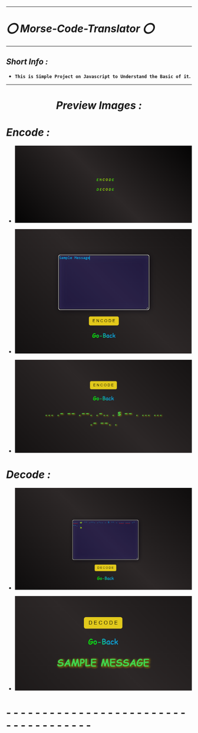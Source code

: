<hr>

 # _⭕  Morse-Code-Translator ⭕_
 <hr>

## <b>**_Short Info :_**<b>
- `This is Simple Project on Javascript to Understand the Basic of it`**.**
<!-- ## **_Preview :_** -->
<hr>
<h2 style="text-align:center;font-style:italic;font-size:2em"><i>Preview Images :</i></h2>

# _Encode :_

  - [![SampleIMG](./src/img/1.png)](https://github.com/nazar-ansari/Morse-Translator)
 
- [![SampleIMG](./src/img/2.png)](https://github.com/nazar-ansari/Morse-Translator)
  
- [![SampleIMG](./src/img/3.png)](https://github.com/nazar-ansari/Morse-Translator)

  
# _Decode :_


- [![SampleIMG](./src/img/4.png)](https://github.com/nazar-ansari/Morse-Translator)

- [![SampleIMG](./src/img/5.png)](https://github.com/nazar-ansari/Morse-Translator)

# - - - - - - - - - - - - - - - - - - - - - - - - - - - - - - - - - - - - -  

